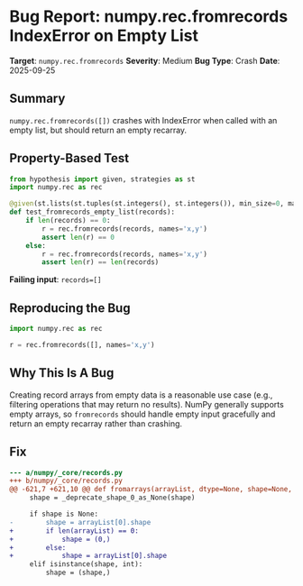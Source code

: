 # Bug Report: numpy.rec.fromrecords IndexError on Empty List

**Target**: `numpy.rec.fromrecords`
**Severity**: Medium
**Bug Type**: Crash
**Date**: 2025-09-25

## Summary

`numpy.rec.fromrecords([])` crashes with IndexError when called with an empty list, but should return an empty recarray.

## Property-Based Test

```python
from hypothesis import given, strategies as st
import numpy.rec as rec

@given(st.lists(st.tuples(st.integers(), st.integers()), min_size=0, max_size=10))
def test_fromrecords_empty_list(records):
    if len(records) == 0:
        r = rec.fromrecords(records, names='x,y')
        assert len(r) == 0
    else:
        r = rec.fromrecords(records, names='x,y')
        assert len(r) == len(records)
```

**Failing input**: `records=[]`

## Reproducing the Bug

```python
import numpy.rec as rec

r = rec.fromrecords([], names='x,y')
```

## Why This Is A Bug

Creating record arrays from empty data is a reasonable use case (e.g., filtering operations that may return no results). NumPy generally supports empty arrays, so `fromrecords` should handle empty input gracefully and return an empty recarray rather than crashing.

## Fix

```diff
--- a/numpy/_core/records.py
+++ b/numpy/_core/records.py
@@ -621,7 +621,10 @@ def fromarrays(arrayList, dtype=None, shape=None, formats=None,
     shape = _deprecate_shape_0_as_None(shape)

     if shape is None:
-        shape = arrayList[0].shape
+        if len(arrayList) == 0:
+            shape = (0,)
+        else:
+            shape = arrayList[0].shape
     elif isinstance(shape, int):
         shape = (shape,)
```